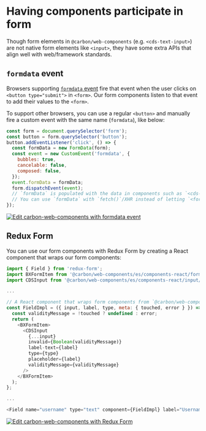 # Having components participate in form

Though form elements in `@carbon/web-components` (e.g. `<cds-text-input>`) are not native form elements like `<input>`, they have some extra APIs that align well with web/framework standards.

## `formdata` event

Browsers supporting [`formdata` event](https://www.chromestatus.com/feature/5662230242656256) fire that event when the user clicks on `<button type="submit">` in `<form>`. Our form components listen to that event to add their values to the `<form>`.

To support other browsers, you can use a regular `<button>` and manually fire a custom event with the same name (`formdata`), like below:

```javascript
const form = document.querySelector('form');
const button = form.querySelector('button');
button.addEventListener('click', () => {
  const formData = new FormData(form);
  const event = new CustomEvent('formdata', {
    bubbles: true,
    cancelable: false,
    composed: false,
  });
  event.formData = formData;
  form.dispatchEvent(event);
  // `formData` is populated with the data in components such as `<cds-text-input>` or `<cds-dropdown>`, etc. in the `<form>`.
  // You can use `formData` with `fetch()`/XHR instead of letting `<form>` submit the data
});
```

[![Edit carbon-web-components with formdata event](https://codesandbox.io/static/img/play-codesandbox.svg)](https://codesandbox.io/s/github/carbon-design-system/carbon-web-components/tree/main/examples/codesandbox/form/basic)

## Redux Form

You can use our form components with Redux Form by creating a React component that wraps our form components:

```javascript
import { Field } from 'redux-form';
import BXFormItem from '@carbon/web-components/es/components-react/form/form-item';
import CDSInput from '@carbon/web-components/es/components-react/input/input';

...

// A React component that wraps form components from `@carbon/web-components`
const FieldImpl = ({ input, label, type, meta: { touched, error } }) => {
  const validityMessage = !touched ? undefined : error;
  return (
    <BXFormItem>
      <CDSInput
        {...input}
        invalid={Boolean(validityMessage)}
        label-text={label}
        type={type}
        placeholder={label}
        validityMessage={validityMessage}
      />
    </BXFormItem>
  );
};

...

<Field name="username" type="text" component={FieldImpl} label="Username" />
```

[![Edit carbon-web-components with Redux Form](https://codesandbox.io/static/img/play-codesandbox.svg)](https://codesandbox.io/s/github/carbon-design-system/carbon-web-components/tree/main/examples/codesandbox/form/redux-form)
